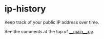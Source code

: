 ip-history
==========
Keep track of your public IP address over time.

See the comments at the top of [\_\_main\_\_.py][1].

[1]: __main__.py
